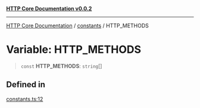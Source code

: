 [**HTTP Core Documentation v0.0.2**](../../README.md)

***

[HTTP Core Documentation](../../modules.md) / [constants](../README.md) / HTTP\_METHODS

# Variable: HTTP\_METHODS

> `const` **HTTP\_METHODS**: `string`[]

## Defined in

[constants.ts:12](https://github.com/stonemjs/http-core/blob/ed7c2187bd85b6877da7cd9f8c94448716446e07/src/constants.ts#L12)

